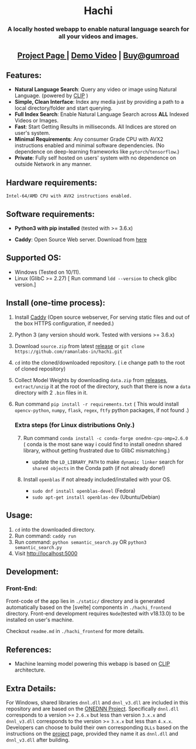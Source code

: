 <h1 align="center">Hachi</h1>

<h3 align="center">
    A locally hosted webapp to enable natural language search for all your videos and images.
</h1>

<h2 align="center">
    <a href="https://ramanlabs.in/static/hachi.html"> Project Page </a> | 
    <a href="https://www.youtube.com/watch?v=Oier6dK9Zs4"> Demo Video</a> |
    <a href="https://ramanlabs.gumroad.com/l/gslep/kf38xrw"> Buy@gumroad </a>
</h2>

## Features:
- **Natural Language Search**: Query any video or image using Natural Language. (powered by [CLIP](https://github.com/openai/CLIP) )
- **Simple, Clean Interface**: Index any media just by providing a path to a local directory/folder and start querying.
- **Full Index Search**: Enable Natural Language Search across **ALL** Indexed Videos or Images.
- **Fast**: Start Getting Results in milliseconds. All Indices are stored on user's system.
- **Minimal Requirements**: Any consumer Grade CPU with AVX2 instructions enabled and minimal software dependencies. (No dependence on deep-learning frameworks like ``pytorch``/``tensorflow``.)
- **Private**: Fully self hosted on users' system with no dependence on outside Network in any manner.

## Hardware requirements:
    Intel-64/AMD CPU with AVX2 instructions enabled.

## Software requirements:
-   **Python3 with pip installed** (tested with >= 3.6.x)

-   **Caddy**:  Open Source Web server. Download from [here](https://caddyserver.com/docs/install)

## Supported OS:
* Windows (Tested on 10/11).
* Linux   (GlibC >= 2.27)         [ Run command ``ldd --version`` to check glibc version.]

## Install (one-time process):

1. Install [Caddy](https://caddyserver.com/docs/install) (Open source webserver, For serving static files and out of the box HTTPS configuration, if needed.)
2. Python 3 (any version should work. Tested with versions >= 3.6.x)
3. Download ``source.zip``  from latest [release](https://github.com/ramanlabs-in/hachi/releases) or ``git clone https://github.com/ramanlabs-in/hachi.git``
4. ``cd`` into the cloned/downloaded repository.       ( i.e change path to the root of cloned repository)
5. Collect Model Weights by downloading ``data.zip`` from  [releases](https://github.com/ramanlabs-in/hachi/releases/download/v1.0/data.zip), ``extract/unzip`` it at the root of the directory, such that there is now a ``data`` directory with 2 ``.bin`` files in it.
6. Run command ``pip install -r requirements.txt``   ( This would install ``opencv-python``, ``numpy``, ``flask``, ``regex``, ``ftfy`` python packages, if not found .)

    ### Extra steps (for Linux distributions Only.)

    7. Run command ``conda install -c conda-forge onednn-cpu-omp=2.6.0`` ( conda is the most sane way i could find to install onednn shared library, without getting frustrated due to GlibC mismatching.)

        * update the ``LD_LIBRARY_PATH`` to make ``dynamic linker`` search for ``shared objects`` in the Conda path (if     not already done!)

    8. Install ``openblas`` if not already included/installed with your OS.
        *   ``sudo dnf install openblas-devel`` (Fedora)
        *   ``sudo apt-get install openblas-dev``  (Ubuntu/Debian)

## Usage:
1. ``cd`` into the downloaded directory.
2.  Run command: ``caddy run``
3. Run command: ``python semantic_search.py``  OR ``python3 semantic_search.py``
4. Visit [http://localhost:5000](http://localhost:5000)

## Development:

### Front-End:
Front-code of the app lies in ``./static/`` directory and is generated automatically based on the [svelte] components in ``./hachi_frontend`` directory.
Front-end development requires ``Node``(tested with v18.13.0) to be installed on user's machine.

Checkout ``readme.md`` in ``./hachi_frontend`` for more details. 


## References:
* Machine learning model powering this webapp is based on [CLIP](https://github.com/openai/CLIP) architecture.

## Extra Details:
For Windows, shared libraries  ``dnnl.dll`` and ``dnnl_v3.dll`` are included in this repository and are based on the [ONEDNN Project](https://github.com/oneapi-src/oneDNN).
Specifically ``dnnl.dll`` corresponds to a version >= ``2.6.x`` but less than version ``3.x.x`` and ``dnnl_v3.dll`` corresponds to the version >= ``3.x.x`` but less than ``4.x.x``.
Developers can choose to build their own corresponding ``DLLs`` based on the instructions on the [project](https://github.com/oneapi-src/oneDNN#requirements-for-building-from-source) page, provided they name it as ``dnnl.dll`` and ``dnnl_v3.dll`` after building.


